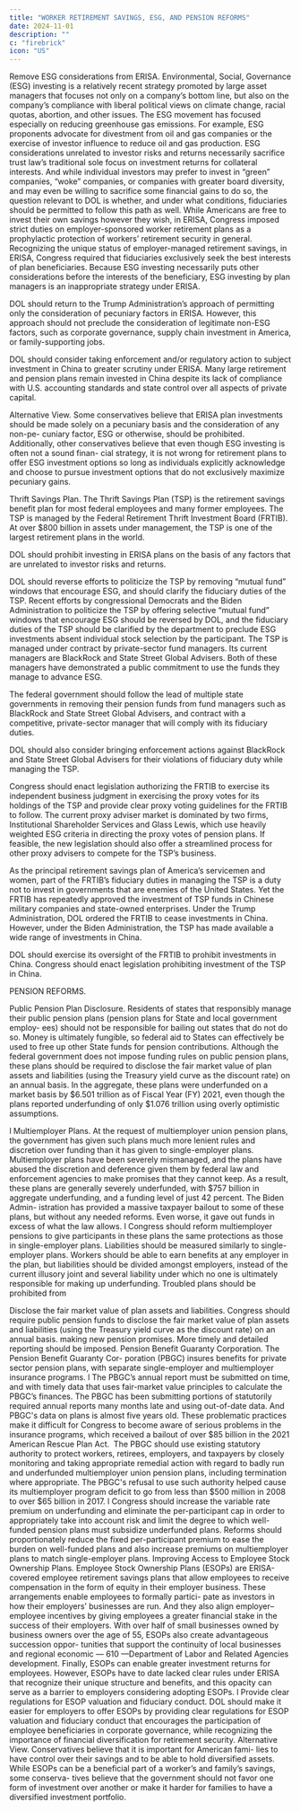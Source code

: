 ```yaml
---
title: "WORKER RETIREMENT SAVINGS, ESG, AND PENSION REFORMS"
date: 2024-11-01
description: ""
c: "firebrick"
icon: "US"
---
```



Remove ESG considerations from ERISA. Environmental, Social,
Governance (ESG) investing is a relatively recent strategy promoted by
large asset managers that focuses not only on a company’s bottom line, but
also on the company’s compliance with liberal political views on climate
change, racial quotas, abortion, and other issues. The ESG movement has
focused especially on reducing greenhouse gas emissions. For example, ESG
proponents advocate for divestment from oil and gas companies or the
exercise of investor influence to reduce oil and gas production.
ESG considerations unrelated to investor risks and returns necessarily
sacrifice trust law’s traditional sole focus on investment returns for
collateral interests. And while individual investors may prefer to invest
in “green” companies, “woke” companies, or companies with greater board
diversity, and may even be willing to sacrifice some financial gains to do so, the question relevant to DOL is whether, and under what conditions,
fiduciaries should be permitted to follow this path as well.
While Americans are free to invest their own savings however they wish,
in ERISA, Congress imposed strict duties on employer-sponsored worker
retirement plans as a prophylactic protection of workers’ retirement
security in general. Recognizing the unique status of employer-managed
retirement savings, in ERISA, Congress required that fiduciaries
exclusively seek the best interests of plan beneficiaries. Because ESG
investing necessarily puts other considerations before the interests of the
beneficiary, ESG investing by plan managers is an inappropriate strategy
under ERISA.


DOL should return to the Trump Administration’s approach of
permitting only the consideration of pecuniary factors in ERISA.
However, this approach should not preclude the consideration of legitimate
non-ESG factors, such as corporate governance, supply chain investment in
America, or family-supporting jobs.

DOL should consider taking enforcement and/or regulatory action to
subject investment in China to greater scrutiny under ERISA. Many
large retirement and pension plans remain invested in China despite its
lack of compliance with U.S. accounting standards and state control over all
aspects of private capital.

Alternative View. Some conservatives believe that ERISA plan investments
should be made solely on a pecuniary basis and the consideration of any non-pe-
cuniary factor, ESG or otherwise, should be prohibited. Additionally, other
conservatives believe that even though ESG investing is often not a sound finan-
cial strategy, it is not wrong for retirement plans to offer ESG investment options
so long as individuals explicitly acknowledge and choose to pursue investment
options that do not exclusively maximize pecuniary gains.

Thrift Savings Plan. The Thrift Savings Plan (TSP) is the retirement savings
benefit plan for most federal employees and many former employees. The TSP is
managed by the Federal Retirement Thrift Investment Board (FRTIB). At over
$800 billion in assets under management, the TSP is one of the largest retirement
plans in the world.


DOL should prohibit investing in ERISA plans on the basis of any
factors that are unrelated to investor risks and returns.

DOL should reverse efforts to politicize the TSP by removing “mutual
fund” windows that encourage ESG, and should clarify the fiduciary
duties of the TSP. Recent efforts by congressional Democrats and the
Biden Administration to politicize the TSP by offering selective “mutual
fund” windows that encourage ESG should be reversed by DOL, and the
fiduciary duties of the TSP should be clarified by the department to preclude
ESG investments absent individual stock selection by the participant.
The TSP is managed under contract by private-sector fund managers. Its
current managers are BlackRock and State Street Global Advisers. Both of
these managers have demonstrated a public commitment to use the funds
they manage to advance ESG.


The federal government should follow the lead of multiple state
governments in removing their pension funds from fund managers
such as BlackRock and State Street Global Advisers, and contract
with a competitive, private-sector manager that will comply with its
fiduciary duties.

DOL should also consider bringing enforcement actions against
BlackRock and State Street Global Advisers for their violations of
fiduciary duty while managing the TSP.

Congress should enact legislation authorizing the FRTIB to exercise
its independent business judgment in exercising the proxy votes for
its holdings of the TSP and provide clear proxy voting guidelines for
the FRTIB to follow. The current proxy adviser market is dominated by
two firms, Institutional Shareholder Services and Glass Lewis, which use
heavily weighted ESG criteria in directing the proxy votes of pension plans.
If feasible, the new legislation should also offer a streamlined process for
other proxy advisers to compete for the TSP’s business.

As the principal retirement savings plan of America’s servicemen and
women, part of the FRTIB’s fiduciary duties in managing the TSP is a duty
not to invest in governments that are enemies of the United States. Yet the
FRTIB has repeatedly approved the investment of TSP funds in Chinese
military companies and state-owned enterprises. Under the Trump
Administration, DOL ordered the FRTIB to cease investments in China.
However, under the Biden Administration, the TSP has made available a
wide range of investments in China.


DOL should exercise its oversight of the FRTIB to prohibit
investments in China.
Congress should enact legislation prohibiting investment of the
TSP in China.

PENSION REFORMS.

Public Pension Plan Disclosure. Residents of states that responsibly manage
their public pension plans (pension plans for State and local government employ-
ees) should not be responsible for bailing out states that do not do so. Money is
ultimately fungible, so federal aid to States can effectively be used to free up other
State funds for pension contributions. Although the federal government does not
impose funding rules on public pension plans, these plans should be required to
disclose the fair market value of plan assets and liabilities (using the Treasury
yield curve as the discount rate) on an annual basis. In the aggregate, these plans
were underfunded on a market basis by $6.501 trillion as of Fiscal Year (FY) 2021,
even though the plans reported underfunding of only $1.076 trillion using overly
optimistic assumptions.

l
Multiemployer Plans. At the request of multiemployer union pension plans,
the government has given such plans much more lenient rules and discretion over
funding than it has given to single-employer plans. Multiemployer plans have been
severely mismanaged, and the plans have abused the discretion and deference given
them by federal law and enforcement agencies to make promises that they cannot
keep. As a result, these plans are generally severely underfunded, with $757 billion
in aggregate underfunding, and a funding level of just 42 percent. The Biden Admin-
istration has provided a massive taxpayer bailout to some of these plans, but without
any needed reforms. Even worse, it gave out funds in excess of what the law allows.
l
Congress should reform multiemployer pensions to give participants
in these plans the same protections as those in single-employer plans.
Liabilities should be measured similarly to single-employer plans. Workers
should be able to earn benefits at any employer in the plan, but liabilities
should be divided amongst employers, instead of the current illusory
joint and several liability under which no one is ultimately responsible
for making up underfunding. Troubled plans should be prohibited from

Disclose the fair market value of plan assets and liabilities. Congress
should require public pension funds to disclose the fair market value of plan
assets and liabilities (using the Treasury yield curve as the discount rate) on
an annual basis.
making new pension promises. More timely and detailed reporting
should be imposed.
Pension Benefit Guaranty Corporation. The Pension Benefit Guaranty Cor-
poration (PBGC) insures benefits for private sector pension plans, with separate
single-employer and multiemployer insurance programs.
l
The PBGC’s annual report must be submitted on time, and with
timely data that uses fair-market value principles to calculate the
PBGC’s finances. The PBGC has been submitting portions of statutorily
required annual reports many months late and using out-of-date data. And
PBGC's data on plans is almost five years old. These problematic practices
make it difficult for Congress to become aware of serious problems in the
insurance programs, which received a bailout of over $85 billion in the 2021
American Rescue Plan Act.
﻿
The PBGC should use existing statutory authority to protect workers,
retirees, employers, and taxpayers by closely monitoring and taking
appropriate remedial action with regard to badly run and underfunded
multiemployer union pension plans, including termination where
appropriate. The PBGC's refusal to use such authority helped cause its
multiemployer program deficit to go from less than $500 million in 2008 to
over $65 billion in 2017.
l
Congress should increase the variable rate premium on underfunding
and eliminate the per-participant cap in order to appropriately
take into account risk and limit the degree to which well-funded
pension plans must subsidize underfunded plans. Reforms should
proportionately reduce the fixed per-participant premium to ease the
burden on well-funded plans and also increase premiums on multiemployer
plans to match single-employer plans.
Improving Access to Employee Stock Ownership Plans. Employee Stock
Ownership Plans (ESOPs) are ERISA-covered employee retirement savings
plans that allow employees to receive compensation in the form of equity in their
employer business. These arrangements enable employees to formally partici-
pate as investors in how their employers’ businesses are run. And they also align
employer–employee incentives by giving employees a greater financial stake in the
success of their employers. With over half of small businesses owned by business
owners over the age of 55, ESOPs also create advantageous succession oppor-
tunities that support the continuity of local businesses and regional economic
— 610 —Department of Labor and Related Agencies
development. Finally, ESOPs can enable greater investment returns for employees.
However, ESOPs have to date lacked clear rules under ERISA that recognize their
unique structure and benefits, and this opacity can serve as a barrier to employers
considering adopting ESOPs.
l
Provide clear regulations for ESOP valuation and fiduciary conduct.
DOL should make it easier for employers to offer ESOPs by providing clear
regulations for ESOP valuation and fiduciary conduct that encourages the
participation of employee beneficiaries in corporate governance, while
recognizing the importance of financial diversification for retirement security.
Alternative View. Conservatives believe that it is important for American fami-
lies to have control over their savings and to be able to hold diversified assets. While
ESOPs can be a beneficial part of a worker’s and family’s savings, some conserva-
tives believe that the government should not favor one form of investment over
another or make it harder for families to have a diversified investment portfolio.

